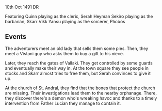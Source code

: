 10th Oct 1491 DR

Featuring
Quinn playing as the cleric, Serah Heyman 
Sekiro playing as the barbarian, Skarr Vikk
Yansu playing as the sorcerer, Phobos

## Events

The adventurers meet an old lady that sells them some pies. Then, they meet a Vistani guy who asks them to buy a gift to his niece.

Later, they reach the gates of Vallaki. They get controlled by some guards and eventually make their way in. At the town square they see people in stocks and Skarr almost tries to free them, but Serah convinces to give it up.

At the church of St. Andral, they find that the bones that protect the church are missing. Their investigations lead them to the nearby orphanage. There, they discover there's a demon who's wreaking havoc and thanks to a timely intervention from Father Lucian they manage to contain it.






